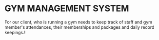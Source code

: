# GYM MANAGEMENT SYSTEM

For our client, who is running a gym needs to keep track of staff and gym member's attendances, their memberships and packages and daily record keepings.!
